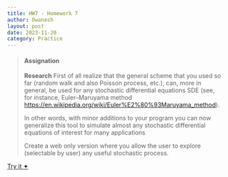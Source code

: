 ```yaml
---
title: HW7 - Homework 7
author: Owanesh
layout: post
date: 2023-11-20
category: Practice
---
```

>#### Assignation
>**Research**
>First of all realize that the general scheme that you used so far (random walk and also Poisson process, etc.), can, more in general, be used for any stochastic differential equations SDE (see, for instance, Euler–Maruyama method https://en.wikipedia.org/wiki/Euler%E2%80%93Maruyama_method).
>
>In other words, with minor additions to your program you can now generalize this tool to simulate almost any stochastic differential equations of interest for many applications
>
>Create a web only version where you allow the user to explore (selectable by user) any useful stochastic process. 


[Try it ✦](../assets/labs/hw7/index.html)